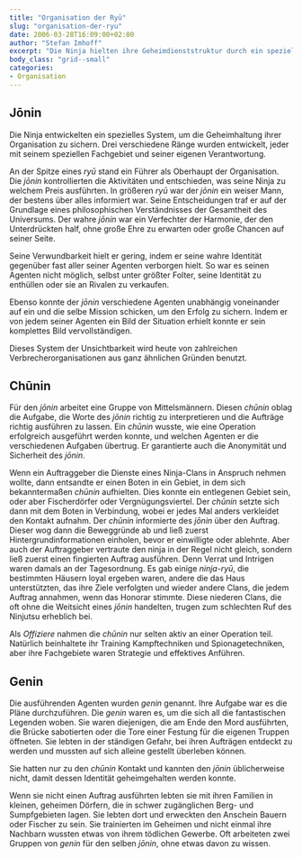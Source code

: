 ```yaml
---
title: "Organisation der Ryū"
slug: "organisation-der-ryu"
date: 2006-03-28T16:09:00+02:00
author: "Stefan Imhoff"
excerpt: "Die Ninja hielten ihre Geheimdienststruktur durch ein spezielles Rangsystem von Anführern, Mittelmännern und ausführenden Agenten vor Verrat sicher. Die ausübenden Agenten kannten ihre Auftraggeber im besten Fall nicht einmal, und konnten so auch nichts über sie preisgeben."
body_class: "grid--small"
categories:
- Organisation
---
```


## Jōnin

Die Ninja entwickelten ein spezielles System, um die Geheimhaltung ihrer Organisation zu sichern. Drei verschiedene Ränge wurden entwickelt, jeder mit seinem speziellen Fachgebiet und seiner eigenen Verantwortung.

An der Spitze eines *ryū* stand ein Führer als Oberhaupt der Organisation. Die *jōnin* kontrollierten die Aktivitäten und entschieden, was seine Ninja zu welchem Preis ausführten. In größeren *ryū* war der *jōnin* ein weiser Mann, der bestens über alles informiert war. Seine Entscheidungen traf er auf der Grundlage eines philosophischen Verständnisses der Gesamtheit des Universums. Der wahre *jōnin* war ein Verfechter der Harmonie, der den Unterdrückten half, ohne große Ehre zu erwarten oder große Chancen auf seiner Seite.

Seine Verwundbarkeit hielt er gering, indem er seine wahre Identität gegenüber fast aller seiner Agenten verborgen hielt. So war es seinen Agenten nicht möglich, selbst unter größter Folter, seine Identität zu enthüllen oder sie an Rivalen zu verkaufen.

Ebenso konnte der *jōnin* verschiedene Agenten unabhängig voneinander auf ein und die selbe Mission schicken, um den Erfolg zu sichern. Indem er von jedem seiner Agenten ein Bild der Situation erhielt konnte er sein komplettes Bild vervollständigen.

Dieses System der Unsichtbarkeit wird heute von zahlreichen Verbrecherorganisationen aus ganz ähnlichen Gründen benutzt.


## Chūnin

Für den *jōnin* arbeitet eine Gruppe von Mittelsmännern. Diesen *chūnin* oblag die Aufgabe, die Worte des *jōnin* richtig zu interpretieren und die Aufträge richtig ausführen zu lassen. Ein *chūnin* wusste, wie eine Operation erfolgreich ausgeführt werden konnte, und welchen Agenten er die verschiedenen Aufgaben übertrug. Er garantierte auch die Anonymität und Sicherheit des *jōnin*.

Wenn ein Auftraggeber die Dienste eines Ninja-Clans in Anspruch nehmen wollte, dann entsandte er einen Boten in ein Gebiet, in dem sich bekanntermaßen *chūnin* aufhielten. Dies konnte ein entlegenen Gebiet sein, oder aber Fischerdörfer oder Vergnügungsviertel. Der *chūnin* setzte sich dann mit dem Boten in Verbindung, wobei er jedes Mal anders verkleidet den Kontakt aufnahm. Der *chūnin* informierte des *jōnin* über den Auftrag. Dieser wog dann die Beweggründe ab und ließ zuerst Hintergrundinformationen einholen, bevor er einwilligte oder ablehnte. Aber auch der Auftraggeber vertraute den ninja in der Regel nicht gleich, sondern ließ zuerst einen fingierten Auftrag ausführen. Denn Verrat und Intrigen waren damals an der Tagesordnung. Es gab einige *ninja-ryū*, die bestimmten Häusern loyal ergeben waren, andere die das Haus unterstützten, das ihre Ziele verfolgten und wieder andere Clans, die jedem Auftrag annahmen, wenn das Honorar stimmte. Diese niederen Clans, die oft ohne die Weitsicht eines *jōnin* handelten, trugen zum schlechten Ruf des Ninjutsu erheblich bei.

Als *Offiziere* nahmen die *chūnin* nur selten aktiv an einer Operation teil. Natürlich beinhaltete ihr Training Kampftechniken und Spionagetechniken, aber ihre Fachgebiete waren Strategie und effektives Anführen.


## Genin

Die ausführenden Agenten wurden *genin* genannt. Ihre Aufgabe war es die Pläne durchzuführen. Die *genin* waren es, um die sich all die fantastischen Legenden woben. Sie waren diejenigen, die am Ende den Mord ausführten, die Brücke sabotierten oder die Tore einer Festung für die eigenen Truppen öffneten. Sie lebten in der ständigen Gefahr, bei ihren Aufträgen entdeckt zu werden und mussten auf sich alleine gestellt überleben können.

Sie hatten nur zu den *chūnin* Kontakt und kannten den *jōnin* üblicherweise nicht, damit dessen Identität geheimgehalten werden konnte.

Wenn sie nicht einen Auftrag ausführten lebten sie mit ihren Familien in kleinen, geheimen Dörfern, die in schwer zugänglichen Berg- und Sumpfgebieten lagen. Sie lebten dort und erweckten den Anschein Bauern oder Fischer zu sein. Sie trainierten im Geheimen und nicht einmal ihre Nachbarn wussten etwas von ihrem tödlichen Gewerbe. Oft arbeiteten zwei Gruppen von *genin* für den selben *jōnin*, ohne etwas davon zu wissen.
